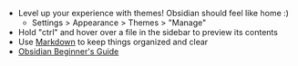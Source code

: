 - Level up your experience with themes! Obsidian should feel like home :)
	- Settings > Appearance > Themes > "Manage"
- Hold "ctrl" and hover over a file in the sidebar to preview its contents
- Use [Markdown](https://www.markdownguide.org/tools/obsidian/) to keep things organized and clear
- [Obsidian Beginner's Guide](https://obsidian.rocks/getting-started-with-obsidian-a-beginners-guide/)